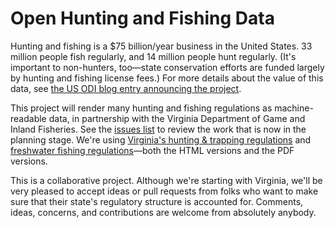# Open Hunting and Fishing Data

Hunting and fishing is a $75 billion/year business in the United States. 33 million people fish regularly, and 14 million people hunt regularly. (It's important to non-hunters, too—state conservation efforts are funded largely by hunting and fishing license fees.) For more details about the value of this data, see [the US ODI blog entry announcing the project](http://usodi.org/2014/04/08/hunting).

This project will render many hunting and fishing regulations as machine-readable data, in partnership with the Virginia Department of Game and Inland Fisheries. See the [issues list](https://github.com/USODI/Hunting-and-Fishing/issues/) to review the work that is now in the planning stage. We're using [Virginia's hunting & trapping regulations](http://www.dgif.virginia.gov/hunting/regulations/) and [freshwater fishing regulations](http://www.dgif.virginia.gov/fishing/regulations/)—both the HTML versions and the PDF versions.

This is a collaborative project. Although we're starting with Virginia, we'll be very pleased to accept ideas or pull requests from folks who want to make sure that their state's regulatory structure is accounted for. Comments, ideas, concerns, and contributions are welcome from absolutely anybody.

